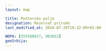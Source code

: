 ```yaml
---
layout: map

title: Peštersko polje
designation: Rezervat prirode
last_modified_at: 2018-07-29T18:32:09+02:00

WDPA: [555588627, 903022]
geoSrbija:
---
```

